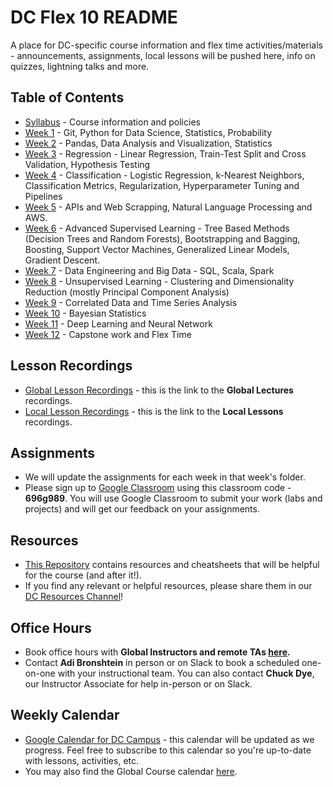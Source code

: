 # DC Flex 10 README

A place for DC-specific course information and flex time activities/materials - announcements, assignments, local lessons will be pushed here, info on quizzes, lightning talks and more.

## Table of Contents

-   [Syllabus](./Syllabus) - Course information and policies
-   [Week 1](./01-Week) - Git, Python for Data Science, Statistics, Probability
-   [Week 2](./02-Week) - Pandas, Data Analysis and Visualization, Statistics
-   [Week 3](./03-Week) - Regression - Linear Regression, Train-Test Split and Cross Validation, Hypothesis Testing
-   [Week 4](./04-Week) - Classification - Logistic Regression, k-Nearest Neighbors, Classification Metrics, Regularization, Hyperparameter Tuning and Pipelines
-   [Week 5](./05-Week) - APIs and Web Scrapping, Natural Language Processing and AWS.
-   [Week 6](./06-Week ) - Advanced Supervised Learning - Tree Based Methods (Decision Trees and Random Forests), Bootstrapping and Bagging, Boosting, Support Vector Machines, Generalized Linear Models, Gradient Descent.
-   [Week 7](./07-Week) - Data Engineering and Big Data - SQL, Scala, Spark
-   [Week 8](./08-Week) - Unsupervised Learning - Clustering and Dimensionality Reduction (mostly Principal Component Analysis)
-   [Week 9](./09-Week) - Correlated Data and Time Series Analysis
-   [Week 10](./10-Week) - Bayesian Statistics
-   [Week 11](./11-Week) - Deep Learning and Neural Network
-   [Week 12](./12-Week) - Capstone work and Flex Time

## Lesson Recordings

-   [Global Lesson Recordings](https://git.generalassemb.ly/DSI-US-10/course-info/blob/master/recordings.md) - this is the link to the **Global Lectures** recordings.
-   [Local Lesson Recordings](https://www.youtube.com/playlist?list=PLD2G5Mz82iK76j_XWAyfuAYeRd6wB-Ipk) - this is the link to the **Local Lessons** recordings.

## Assignments

-   We will update the assignments for each week in that week's folder.
- Please sign up to [Google Classroom](https://classroom.google.com/) using this classroom code - **696g989**. You will use Google Classroom to submit your work (labs and projects) and will get our feedback on your assignments.


## Resources

-   [This Repository](https://git.generalassemb.ly/AdiBro/Resources) contains resources and cheatsheets that will be helpful for the course (and after it!).
-   If you find any relevant or helpful resources, please share them in our [DC Resources Channel](https://ga-students.slack.com/archives/CRFA90T5M)!

## Office Hours

- Book office hours with **Global Instructors and remote TAs [here](https://git.generalassemb.ly/DSI-US-10/course-info/wiki/Office-Hours).**
- Contact **Adi Bronshtein** in person or on Slack to book a scheduled one-on-one with your instructional team. You can also contact **Chuck Dye**, our Instructor Associate for help in-person or on Slack.

## Weekly Calendar

-   [Google Calendar for DC Campus](https://calendar.google.com/calendar?cid=Z2VuZXJhbGFzc2VtYi5seV9jbGFzc3Jvb21jNjIzY2NhNkBncm91cC5jYWxlbmRhci5nb29nbGUuY29t) - this calendar will be updated as we progress. Feel free to subscribe to this calendar so you're up-to-date with lessons, activities, etc.
-   You may also find the Global Course calendar [here](https://git.generalassemb.ly/DSI-US-10/course-info).
